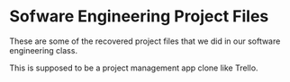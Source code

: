 # Sofware Engineering Project Files

These are some of the recovered project files that we did in our
software engineering class.

This is supposed to be a project management app clone like Trello.
